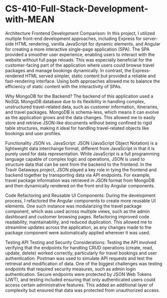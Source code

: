 # CS-410-Full-Stack-Development-with-MEAN


Architecture
Frontend Development Comparison: In this project, I utilized multiple front-end development approaches, including Express for server-side HTML rendering, vanilla JavaScript for dynamic elements, and Angular for creating a more interactive single-page application (SPA). The SPA provided a smoother user experience, enabling users to interact with the website without full page reloads. This was especially beneficial for the customer-facing part of the application where users could browse travel packages and manage bookings dynamically. In contrast, the Express-rendered HTML served simpler, static content but provided a reliable and fast-rendering interface. Using both approaches allowed me to balance the efficiency of static content with the interactivity of SPAs.

Why MongoDB for the Backend? The backend of this application used a NoSQL MongoDB database due to its flexibility in handling complex, unstructured travel-related data, such as customer information, itineraries, and travel packages. MongoDB is schema-less, which means it can evolve as the application grows and the data changes. This allowed me to easily store and retrieve JSON-like documents without being confined to rigid table structures, making it ideal for handling travel-related objects like bookings and user profiles.

Functionality
JSON vs. JavaScript: JSON (JavaScript Object Notation) is a lightweight data interchange format, different from JavaScript in that it is purely used for data representation. While JavaScript is a full programming language capable of complex logic and operations, JSON is used to structure data that can be sent from the backend to the frontend. In the Travlr Getaways project, JSON played a key role in tying the frontend and backend together by transporting data via API endpoints. For example, travel package information was retrieved in JSON format from MongoDB and then dynamically rendered on the front end by Angular components.

Code Refactoring and Reusable UI Components: During the development process, I refactored the Angular components to create more reusable UI elements. One such instance was modularizing the travel package component, which was used across multiple views, such as the admin dashboard and customer browsing pages. Refactoring improved code readability, maintainability, and reduced duplication. This allowed me to streamline updates across the application, as any changes made to the package component were automatically applied wherever it was used.

Testing
API Testing and Security Considerations: Testing the API involved verifying that the endpoints for handling CRUD operations (create, read, update, delete) worked correctly, particularly for travel bookings and user authentication. Postman was used to simulate API requests and test the retrieval and modification of data. One of the biggest challenges was testing endpoints that required security measures, such as admin login authentication. Secure endpoints were protected by JSON Web Tokens (JWT), and testing included ensuring that only authenticated users could access certain administrative features. This added an additional layer of complexity but ensured that data was protected from unauthorized access.







